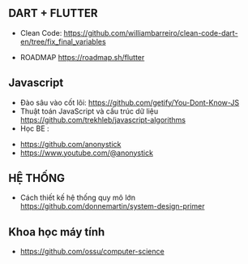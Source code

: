## DART + FLUTTER

* Clean Code: 
https://github.com/williambarreiro/clean-code-dart-en/tree/fix_final_variables

* ROADMAP
https://roadmap.sh/flutter

## Javascript
* Đào sâu vào cốt lõi: 
https://github.com/getify/You-Dont-Know-JS
* Thuật toán JavaScript và cấu trúc dữ liệu
https://github.com/trekhleb/javascript-algorithms
* Học BE : 
- https://github.com/anonystick
- https://www.youtube.com/@anonystick

## HỆ THỐNG
* Cách thiết kế hệ thống quy mô lớn
https://github.com/donnemartin/system-design-primer

## Khoa học máy tính
* https://github.com/ossu/computer-science
